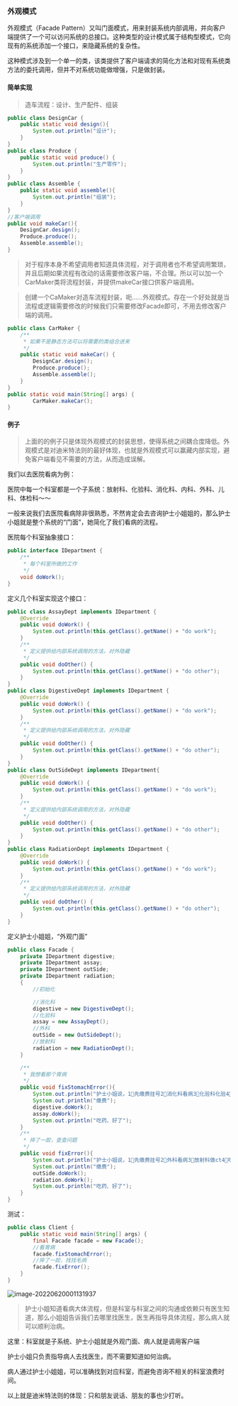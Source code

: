 ### 外观模式

外观模式（Facade Pattern）又叫门面模式，用来封装系统内部调用，并向客户端提供了一个可以访问系统的总接口。这种类型的设计模式属于结构型模式，它向现有的系统添加一个接口，来隐藏系统的复杂性。

这种模式涉及到一个单一的类，该类提供了客户端请求的简化方法和对现有系统类方法的委托调用，但并不对系统功能做增强，只是做封装。

#### 简单实现

> 造车流程：设计、生产配件、组装

```java
public class DesignCar {
    public static void design(){
        System.out.println("设计");
    }
}
public class Produce {
    public static void produce() {
        System.out.println("生产零件");
    }
}
public class Assemble {
    public static void assemble(){
        System.out.println("组装");
    }
}
//客户端调用
public void makeCar(){
    DesignCar.design();
    Produce.produce();
    Assemble.assemble();
}
```

> 对于程序本身不希望调用者知道具体流程，对于调用者也不希望调用繁琐，并且后期如果流程有改动的话需要修改客户端，不合理。所以可以加一个CarMaker类将流程封装，并提供makeCar接口供客户端调用。

> 创建一个CaMaker对造车流程封装，呃......外观模式。存在一个好处就是当流程或逻辑需要修改的时候我们只需要修改Facade即可，不用去修改客户端的调用。

```java
public class CarMaker {
    /**
     * 如果不是静态方法可以将需要的类组合进来
     */
    public static void makeCar() {
        DesignCar.design();
        Produce.produce();
        Assemble.assemble();
    }
}
public static void main(String[] args) {
        CarMaker.makeCar();
}
```



#### 例子

> 上面的的例子只是体现外观模式的封装思想，使得系统之间耦合度降低。外观模式是对迪米特法则的最好体现，也就是外观模式可以赢藏内部实现，避免客户端看见不需要的方法，从而造成误解。

我们以去医院看病为例：

医院中每一个科室都是一个子系统：放射科、化验科、消化科、内科、外科、儿科、体检科～～

一般来说我们去医院看病除非很熟悉，不然肯定会去咨询护士小姐姐的，那么护士小姐就是整个系统的“门面”，她简化了我们看病的流程。



医院每个科室抽象接口：

```java
public interface IDepartment {
    /**
     * 每个科室所做的工作
     */
    void doWork();
}
```

定义几个科室实现这个接口：

```java
public class AssayDept implements IDepartment {
    @Override
    public void doWork() {
        System.out.println(this.getClass().getName() + "do work");
    }
    /**
     * 定义提供给内部系统调用的方法，对外隐藏
     */
    public void doOther() {
        System.out.println(this.getClass().getName() + "do other");
    }
}
public class DigestiveDept implements IDepartment {
    @Override
    public void doWork() {
        System.out.println(this.getClass().getName() + "do work");
    }
    /**
     * 定义提供给内部系统调用的方法，对外隐藏
     */
    public void doOther() {
        System.out.println(this.getClass().getName() + "do other");
    }
}
public class OutSideDept implements IDepartment{
    @Override
    public void doWork() {
        System.out.println(this.getClass().getName() + "do work");
    }
    /**
     * 定义提供给内部系统调用的方法，对外隐藏
     */
    public void doOther() {
        System.out.println(this.getClass().getName() + "do other");
    }
}
public class RadiationDept implements IDepartment {
    @Override
    public void doWork() {
        System.out.println(this.getClass().getName() + "do work");
    }
    /**
     * 定义提供给内部系统调用的方法，对外隐藏
     */
    public void doOther() {
        System.out.println(this.getClass().getName() + "do other");
    }
}
```

定义护士小姐姐，“外观门面”



```Java
public class Facade {
    private IDepartment digestive;
    private IDepartment assay;
    private IDepartment outSide;
    private IDepartment radiation;
    {
        //初始化

        //消化科
        digestive = new DigestiveDept();
        //化验科
        assay = new AssayDept();
        //外科
        outSide = new OutSideDept();
        //放射科
        radiation = new RadiationDept();
    }

    /**
     * 我想看那个胃病
     */
    public void fixStomachError(){
        System.out.println("护士小姐说，1⃣️先缴费挂号2⃣️消化科看病3⃣️化验科化验4⃣️吃药");
        System.out.println("缴费");
        digestive.doWork();
        assay.doWork();
        System.out.println("吃药、好了");
    }
    /**
     * 摔了一跤，查查问题
     */
    public void fixError(){
        System.out.println("护士小姐说，1⃣️先缴费挂号2⃣️外科看病3⃣️放射科做ct4⃣️吃药");
        System.out.println("缴费");
        outSide.doWork();
        radiation.doWork();
        System.out.println("吃药、好了");
    }
}
```

测试：

```java
public class Client {
    public static void main(String[] args) {
        final Facade facade = new Facade();
        //看胃病
        facade.fixStomachError();
        //摔了一跤，找找毛病
        facade.fixError();
    }
}
```

![image-20220620001131937](/Users/rolyfish/Desktop/MyFoot/设计模式/外观模式.assets/image-20220620001131937.png)

>护士小姐知道看病大体流程，但是科室与科室之间的沟通或依赖只有医生知道，那么小姐姐告诉我们去哪里找医生，医生再指导具体流程，那么病人就可以顺利治病。

这里：科室就是子系统、护士小姐就是外观门面、病人就是调用客户端

护士小姐只负责指导病人去找医生，而不需要知道如何治病。

病人通过护士小姐姐，可以准确找到对应科室，而避免咨询不相关的科室浪费时间。

以上就是迪米特法则的体现：只和朋友说话、朋友的事也少打听。

